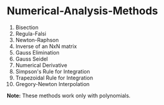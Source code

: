# Numerical-Analysis-Methods
1) Bisection 
2) Regula-Falsi 
3) Newton-Raphson
4) Inverse of an NxN matrix
5) Gauss Elimination
6) Gauss Seidel
7) Numerical Derivative
8) Simpson's Rule for Integration
9) Trapezoidal Rule for Integration
10) Gregory-Newton Interpolation

**Note:** These methods work only with polynomials.

